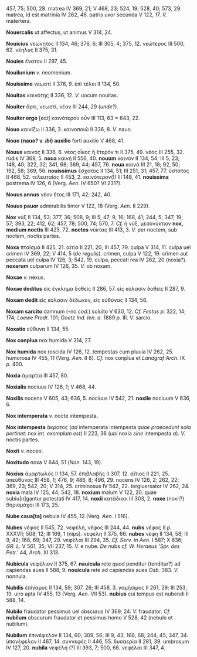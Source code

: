 457, 75; 500, 28. matrea IV 369, 21; V 468, 23; 524, 19; 528, 40; 573,
29. matrea, id est matrinia IV 262, 46. patris uxor secunda V 122, 17.
*V.* matertera.

**Nouercalis** ut affectus, ut animus V 314, 24.

**Nouicius** νεώνητος II 134, 46; 376, 6; III 305, 4; 375, 12. νεώτερος
III 500, 62. νέηλυς II 375, 31.

**Nouies** ἔνατον II 297, 45.

**Nouilunium** *v.* neomenium.

**Nouissime** νεωστί II 376, 9. ἐπὶ τέλει II 134, 50.

**Nouitas** καινότης II 336, 12. *V.* uocum nouitas.

**Nouiter** ἄρτι, νεωστί, νέον III 244, 29 (*unde*?).

**Nouiter ergo** [καὶ] καινότερον οὖν III 113, 63 = 643, 22.

**Nouo** καινίζω II 336, 3. καινοποιῶ II 336, 8. *V.* nauo.

**Nouo (nauo? v. *ibi*) auxilio** forti auxilio V 468, 41.

**Nouus** καινός II 336, 6. νέος οἶκος ἣ ἕτερόν τι II 375, 49. νέος III
255, 32. rudis IV 369, 5. **noua** καινή II 556, 40. **nouum** καινόν II
134, 54; III 5, 23; 148, 40; 322, 32; 341, 68; 369, 44; 457, 76.
**noua** καινά III 21, 18; 92, 50; 192, 58; 369, 56. **nouissimus**
ἔσχατος II 134, 51; III 251, 31; 457, 77. ὕστατος II 468, 52. τελευταῖος
II 453, 2. καινότερον(!) III 148, 41. **nouissima** postrema IV 126, 6
(Verg. *Aen.* IV 650? VI 231?).

**Nouus annus** νέον ἔτος III 171, 42; 242, 40.

**Nouus pauor** admirabilis timor V 122, 18 (Verg. *Aen.* II 229).

**Νox** νύξ II 134, 53; 377, 36; 508, 9; III 5, 47; 9, 16; 168, 41; 244,
5; 347, 19; 57; 393, 22; 412, 62; 457, 78; 500, 74; 570, 7. *Cf.* ἡ νύξ,
μεσονύκτιον **nox, medium noctis** III 425, 72. **noctes** νύκτας III
413, 3. *V.* per noctem, sub noctem, noctis partes.

**Noxa** πταῖσμα II 425, 21. αἰτία II 221, 20; III 457, 79. culpa V 314,
11. culpa uel crimen IV 369, 22; V 414, 5 (*de regulis*). crimen, culpa
V 122, 19. crimen aut peccata uel culpa IV 126, 3; 542, 19. culpa,
peccati rea IV 262, 20 (noxia?). **noxarum** culparum IV 126, 35. *V.*
ob noxam.

**Noxae** *v.* nexus.

**Noxae deditus** εἰς ἔγκλημα δοθείς II 286, 57. εἰς κόλασιν δοθείς II
287, 9.

**Noxam dedit** εἰς κόλασιν δέδωκεν, εἰς εὐθύνας II 134, 56.

**Noxam sarcito** damnum (-no *cod.*) soluito V 630, 12. *Cf. Festus p.*
322, 14; 174; *Loewe Prodr.* 101; *Goetz Ind. Ien. a.* 1889 *p.* III.
*V.* sarcio.

**Noxatio** εὔθυνα II 134, 55.

**Nox conplua** nox humida V 314, 27.

**Nox humida** nox roscida IV 126, 12. tempestas cum pluuia IV 262, 25.
humorosa IV 455, 11 (Verg. *Aen.* II 8). *Cf.* nox conplua et *Landgraf
Arch.* IX *p.* 400.

**Noxia** ἁμαρτία III 457, 80.

**Noxialis** nociuus IV 126, 1; V 468, 44.

**Noxilis** nocens V 605, 43; 636, 5. nociuus IV 542, 21. **noxile**
nociuum V 636, 6.

**Nox intemperata** *v.* nocte intempesta.

**Nox intempesta** ἄκρατος (*ad* intemperata intempesta *quae praecedunt
sola pertinet:* nox int. *exemplum est*) II 223, 36 (*ubi* noxia *sine*
intempesta *a*). *V.* noctis partes.

**Noxit** *v.* noceo.

**Noxitudo** noxa V 644, 51 (*Non.* 143, 19).

**Noxius** ἁμαρτωλός II 134, 57. ἐπιβλαβής II 307, 12. αἴτιος II 221,
25. ὑπεύθυνος III 458, 1; 476, 9; 486, 8; 496, 29. nocens IV 126, 2;
262, 22; 369, 23; 542, 20; V 314, 25. criminosus IV 542, 22.
tergiuersator IV 262, 24. **noxia** mala IV 125, 44; 542, 18. **noxium**
malum V 122, 20. quae subiu[n]gantur potestati IV 417, 14. **noxii**
κατάδικοι III 303, 2. **noxe** (noxii?) θηριομάχοι III 173, 25.

**Nube caua[ta]** nebula IV 455, 12 (Verg. *Aen.* I 516).

**Nubes** νέφος II 545, 72. νεφέλη, νέφος III 244, 44. **nubs** νέφος II
*p.* XXXVII; 508, 12; III 169, 1 (nips). νεφέλη II 375, 66. **nubes**
νέφη II 134, 58; III 9, 42; 168, 69; 347, 29. νεφέλαι III 294, 35. *Cf.
Serv. in Aen.* I 587; X 636; *GR. L.* V 561, 35; VII 237, 15. *V.* e
nube. *De* nubs *cf. W. Heraeus 'Spr. des Petr.'* 44, *Arch.* XI 313.

**Nubicula** νεφέλιον II 375, 67. **nauicula** rete quod penditur
(tenditur?) ad capiendas aues II 588, 9. **nouicula** rete ad capiendas
aues *Osb.* 383. *V.* nonnula.

**Nubilis** ἐπίγαμος II 134, 59; 307, 26; III 458, 3. γαμήσιμος II 261,
29; III 253, 19. uiro apta IV 455, 13 (Verg. *Aen.* VII 53). **nubius**
cui tempus est nubendi II 588, 14.

**Nubilo** fraudator pessimus uel obscurus IV 369, 24. *V.* fraudator.
*Cf.* **nubilum** obscurum fraudator et pessimus homo V 528, 42 (nebulo
et nubilum).

**Nubilum** ἐπινέφελον II 134, 60; 309, 56; III 9, 43; 168, 68; 244, 45;
347, 34. ὑπονέφελον II 467, 14. συννεφές II 446, 55. δυσαερία II 281,
39. umbrosum IV 127, 20. **nubila** νεφέλη (?) III 393, 7; 500, 66.
νεφέλαι III 347, 4.
